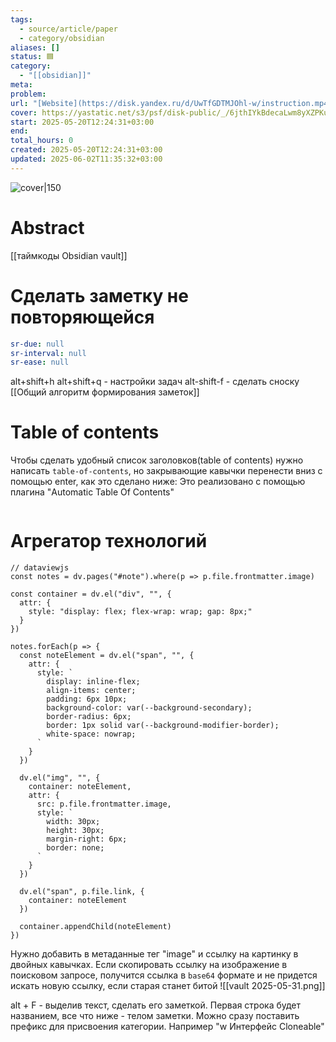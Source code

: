 ```yaml
---
tags:
  - source/article/paper
  - category/obsidian
aliases: []
status: 🟦
category:
  - "[[obsidian]]"
meta: 
problem: 
url: "[Website](https://disk.yandex.ru/d/UwTfGDTMJOhl-w/instruction.mp4)"
cover: https://yastatic.net/s3/psf/disk-public/_/6jthIYkBdecaLwm8yXZPKuI1HW7.png
start: 2025-05-20T12:24:31+03:00
end: 
total_hours: 0
created: 2025-05-20T12:24:31+03:00
updated: 2025-06-02T11:35:32+03:00
---
```


![cover|150](https://yastatic.net/s3/psf/disk-public/_/6jthIYkBdecaLwm8yXZPKuI1HW7.png)

# Abstract

[[таймкоды Obsidian vault]]

# Сделать заметку не повторяющейся
```yaml
sr-due: null
sr-interval: null
sr-ease: null
```

alt+shift+h
alt+shift+q - настройки задач
alt-shift-f - сделать сноску
[[Общий алгоритм формирования заметок]]

# Table of contents
Чтобы сделать удобный список заголовков(table of contents) нужно написать ```table-of-contents```, но закрывающие кавычки перенести вниз с помощью enter, как это сделано ниже:
Это реализовано с помощью плагина "Automatic Table Of Contents"
```table-of-contents
```

# Агрегатор технологий

```dataviewjs
// dataviewjs
const notes = dv.pages("#note").where(p => p.file.frontmatter.image)

const container = dv.el("div", "", {
  attr: {
    style: "display: flex; flex-wrap: wrap; gap: 8px;"
  }
})

notes.forEach(p => {
  const noteElement = dv.el("span", "", {
    attr: {
      style: `
        display: inline-flex; 
        align-items: center; 
        padding: 6px 10px; 
        background-color: var(--background-secondary); 
        border-radius: 6px;
        border: 1px solid var(--background-modifier-border);
        white-space: nowrap;
      `
    }
  })
  
  dv.el("img", "", {
    container: noteElement,
    attr: {
      src: p.file.frontmatter.image,
      style: `
	    width: 30px;
	    height: 30px;
	    margin-right: 6px;
	    border: none;
	  `
    }
  })
  
  dv.el("span", p.file.link, {
    container: noteElement
  })
  
  container.appendChild(noteElement)
})
```

Нужно добавить в метаданные тег "image" и ссылку на картинку в двойных кавычках. Если скопировать ссылку на изображение в поисковом запросе, получится ссылка в `base64` формате и не придется искать новую ссылку, если старая станет битой
![[vault 2025-05-31.png]]

alt + F - выделив текст, сделать его заметкой. Первая строка будет названием, все что ниже - телом заметки. Можно сразу поставить префикс для присвоения категории.
Например "w Интерфейс Cloneable"
